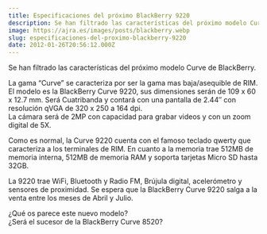 ```yaml
---
title: Especificaciones del próximo BlackBerry 9220
description: Se han filtrado las características del próximo modelo Curve de BlackBerry.
image: https://ajra.es/images/posts/blackberry.webp
slug: especificaciones-del-proximo-blackberry-9220
date: 2012-01-26T20:56:12.000Z
---
```


Se han filtrado las características del próximo modelo Curve de BlackBerry.

La gama “Curve” se caracteriza por ser la gama mas baja/asequible de RIM. El modelo es la BlackBerry Curve 9220, sus dimensiones serán de 109 x 60 x 12.7 mm. Será Cuatribanda y contará con una pantalla de 2.44″ con resolución qVGA de 320 x 250 a 164 dpi.  
La cámara será de 2MP con capacidad para grabar videos y con un zoom digital de 5X.

Como es normal, la Curve 9220 cuenta con el famoso teclado qwerty que caracteriza a los terminales de RIM. En cuanto a la memoria trae 512MB de memoria interna, 512MB de memoria RAM y soporta tarjetas Micro SD hasta 32GB.

La 9220 trae WiFi, Bluetooth y Radio FM, Brújula digital, acelerómetro y sensores de proximidad. Se espera que la BlackBerry Curve 9220 salga a la venta entre los meses de Abril y Julio.

¿Qué os parece este nuevo modelo?  
¿Será el sucesor de la BlackBerry Curve 8520?
